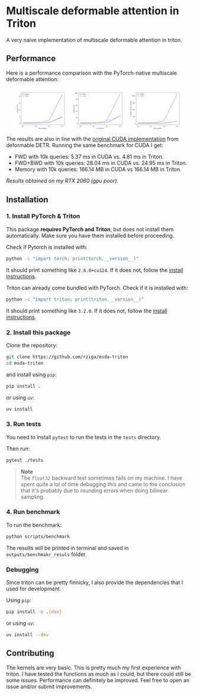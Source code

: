 # Multiscale deformable attention in Triton

A very naive implementation of multiscale deformable attention in triton.


## Performance

Here is a performance comparison with the PyTorch-native multiscale deformable attention:

<p align="center">
  <img src="assets/images/msda fwd runtime (ms).png" width="30%" />
  <img src="assets/images/msda fwd+bwd runtime (ms).png" width="30%" />
  <img src="assets/images/msda memory consumption (MB).png" width="30%" />
</p>

The results are also in line with the [original CUDA implementation](https://github.com/fundamentalvision/Deformable-DETR/tree/main/models/ops) from deformable DETR.
Running the same benchmark for CUDA I get:
* FWD with 10k queries: 5.37 ms in CUDA vs. 4.81 ms in Triton.
* FWD+BWD with 10k queries: 28.04 ms in CUDA vs. 24.95 ms in Triton.
* Memory with 10k queries: 166.14 MB in CUDA vs 166.14 MB in Triton.

*Results obtained on my RTX 2060 (gpu poor).*


## Installation


### 1. Install PyTorch & Triton

This package **requires PyTorch and Triton**, but does not install them automatically.
Make sure you have them installed before proceeding.  

Check if Pytorch is installed with:
```sh
python -c "import torch; print(torch.__version__)"
```
It should print something like `2.6.0+cu124`.
If it does not, follow the [install instructions](https://pytorch.org/get-started/locally/).

Triton can already come bundled with PyTorch.
Check if it is installed with:
```sh
python -c "import triton; print(triton.__version__)"
```
It should print something like `3.2.0`.
If it does not, follow the [install instructions](https://triton-lang.org/main/getting-started/installation.html).


### 2. Install this package

Clone the repository:
```sh
git clone https://github.com/rziga/msda-triton
cd msda-triton
```

and install using `pip`:
```sh
pip install .
```
or using `uv`:
```sh
uv install
```


### 3. Run tests

You need to install `pytest` to run the tests in the `tests` directory.

Then run:
```sh
pytest ./tests
```

> **Note**  
> The `float32` backward test sometimes fails on my machine. I have spent quite a lot of time debugging this and came to the conclusion that it's probably due to rounding errors when doing bilinear sampling. 


### 4. Run benchmark

To run the benchmark:
```sh
python scripts/benchmark
```
The results will be printed in terminal and saved in `outputs/benchmakr_resuls` folder.


### Debugging

Since triton can be pretty finnicky, I also provide the dependencies that I used for development.

Using `pip`:
```sh
pip install -e .[dev]
```
or using `uv`:
```sh
uv install --dev
```


## Contributing

The kernels are very basic. This is pretty much my first experience with triton. I have tested the functions as much as I could, but there could still be some issues. Performance can definitely be improved. Feel free to open an issue and/or submit improvements.